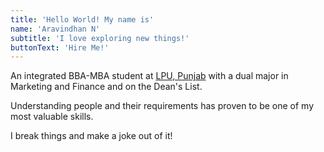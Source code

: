 ```yaml
---
title: 'Hello World! My name is'
name: 'Aravindhan N'
subtitle: 'I love exploring new things!'
buttonText: 'Hire Me!'
---
```


An integrated BBA-MBA student at [LPU, Punjab](https://lpu.in) with a dual major in Marketing and Finance and on the Dean's List.

Understanding people and their requirements has proven to be one of my most valuable skills.

I break things and make a joke out of it!
